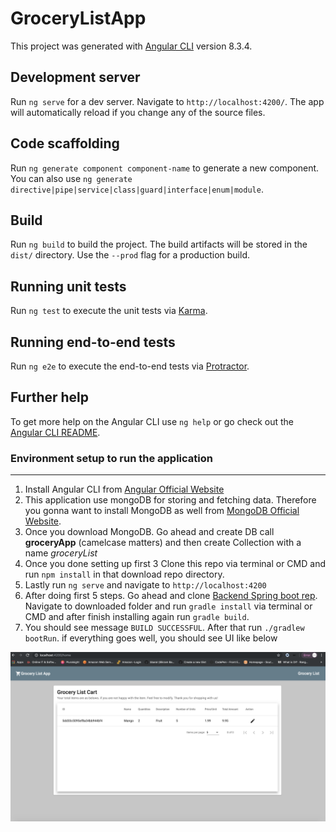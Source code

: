# GroceryListApp

This project was generated with [Angular CLI](https://github.com/angular/angular-cli) version 8.3.4.

## Development server

Run `ng serve` for a dev server. Navigate to `http://localhost:4200/`. The app will automatically reload if you change any of the source files.

## Code scaffolding

Run `ng generate component component-name` to generate a new component. You can also use `ng generate directive|pipe|service|class|guard|interface|enum|module`.

## Build

Run `ng build` to build the project. The build artifacts will be stored in the `dist/` directory. Use the `--prod` flag for a production build.

## Running unit tests

Run `ng test` to execute the unit tests via [Karma](https://karma-runner.github.io).

## Running end-to-end tests

Run `ng e2e` to execute the end-to-end tests via [Protractor](http://www.protractortest.org/).

## Further help

To get more help on the Angular CLI use `ng help` or go check out the [Angular CLI README](https://github.com/angular/angular-cli/blob/master/README.md).

### Environment setup to run the application
***
1. Install Angular CLI from [Angular Official Website](https://cli.angular.io/)
2. This application use mongoDB for storing and fetching data. Therefore you gonna want to install MongoDB as well from [MongoDB Official Website](https://docs.mongodb.com/v3.2/administration/install-community/).
3. Once you download MongoDB. Go ahead and create DB call **groceryApp** (camelcase matters) and then create Collection with a name _groceryList_
4. Once you done setting up first 3 Clone this repo via terminal or CMD and run ```npm install``` in that download repo directory.
5. Lastly run ```ng serve``` and navigate to ```http://localhost:4200```
6. After doing first 5 steps. Go ahead and clone [Backend Spring boot rep](https://github.com/bbaral/Armada-Assignment-backend). Navigate to downloaded folder and run ```gradle install``` via terminal or CMD and after finish installing again run ```gradle build```. 
6. You should see message ```BUILD SUCCESSFUL```. After that run ```./gradlew bootRun```. if everything goes well, you should see UI like below


![Image of grocerylistApp](https://github.com/bbaral/Armada-Assignment-frontend/blob/master/src/assets/Screen%20Shot%202019-11-19%20at%209.42.48%20PM.png)
